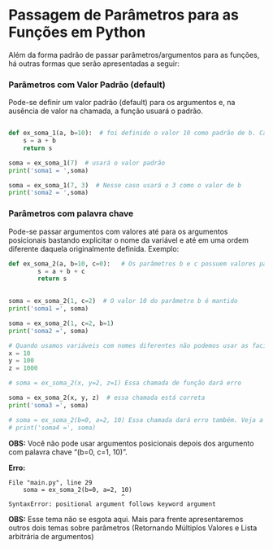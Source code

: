 # Passagem de Parâmetros para as Funções em Python
Além da forma padrão de passar parâmetros/argumentos para as funções, há outras formas que serão apresentadas a seguir:

###  <b> Parâmetros com Valor Padrão (default)  </b>

Pode-se definir um valor padrão (default) para os argumentos e, na ausência de valor na chamada, a função usuará o padrão.
``` python runnable

def ex_soma_1(a, b=10):  # foi definido o valor 10 como padrão de b. Caso não seja fornecido pelo programa a função usará esse valor
    s = a + b 
    return s

soma = ex_soma_1(7)  # usará o valor padrão
print('soma1 = ',soma)

soma = ex_soma_1(7, 3)  # Nesse caso usará o 3 como o valor de b
print('soma2 = ',soma)

 ```

###  <b> Parâmetros com palavra chave  </b>
Pode-se passar argumentos com valores até para os argumentos posicionais bastando explicitar o nome da variável e até em uma ordem diferente daquela originalmente definida.
Exemplo:
``` python runnable
def ex_soma_2(a, b=10, c=0):   # Os parâmetros b e c possuem valores padrão, caso não seja enviados
        s = a + b + c
        return s
 

soma = ex_soma_2(1, c=2)  # O valor 10 do parâmetro b é mantido
print('soma1 =', soma)

soma = ex_soma_2(1, c=2, b=1)
print('soma2 =', soma)

# Quando usamos variáveis com nomes diferentes não podemos usar as facilidades acima
x = 10
y = 100
z = 1000

# soma = ex_soma_2(x, y=2, z=1) Essa chamada de função dará erro

soma = ex_soma_2(x, y, z)  # essa chamada está correta 
print('soma3 =', soma)

# soma = ex_soma_2(b=0, a=2, 10) Essa chamada dará erro também. Veja a explicação a seguir
# print('soma4 =', soma)

```

**OBS:** Você não pode usar argumentos posicionais depois dos argumento com palavra chave “(b=0, c=1, 10)”.

 <b> Erro:  </b>
```
File "main.py", line 29
    soma = ex_soma_2(b=0, a=2, 10)
                               ^
SyntaxError: positional argument follows keyword argument
```

**OBS:** Esse tema não se esgota aqui. Mais para frente apresentaremos outros dois temas sobre parâmetros (Retornando Múltiplos Valores e Lista arbitrária de argumentos) 
